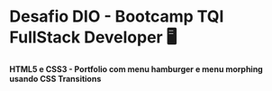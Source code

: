 # Desafio DIO - Bootcamp TQI FullStack Developer :desktop_computer:



#### HTML5 e CSS3 - Portfolio com menu hamburger e menu morphing usando CSS Transitions

